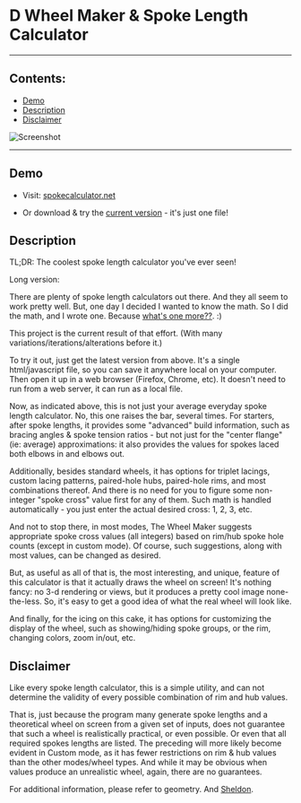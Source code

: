 # D Wheel Maker & Spoke Length Calculator



--------------------------------------------------------------------------------
## Contents:
- [Demo](#demo)
- [Description](#description)
- [Disclaimer](#disclaimer)


![Screenshot](http://spokecalculator.net/screenshots/basic_standard.png)

--------------------------------------------------------------------------------
## <a name=demo></a>Demo

- Visit: [spokecalculator.net](http://spokecalculator.net/)

- Or download & try the [current version](https://raw.githubusercontent.com/Self-Evident/The_Wheel_Maker/master/The_Wheel_Maker.html) - it's just one file!
  


## <a name=description></a>Description

TL;DR: The coolest spoke length calculator you've ever seen!


Long version:

There are plenty of spoke length calculators out there.  And they all seem to work pretty well.  But, one day I decided I wanted to know the math. So I did the math, and I wrote one. Because [what's one more??](https://xkcd.com/927/). :)

This project is the current result of that effort. (With many variations/iterations/alterations before it.)

To try it out, just get the latest version from above.  It's a single html/javascript file, so you can save it anywhere local on your computer. Then open it up in a web browser (Firefox, Chrome, etc).  It doesn't need to run from a web server, it can run as a local file. 

Now, as indicated above, this is not just your average everyday spoke length calculator.  No, this one raises the bar, several times.  For starters, after spoke lengths, it provides some "advanced" build information, such as bracing angles & spoke tension ratios - but not just for the "center flange" (ie: average) approximations: it also provides the values for spokes laced both elbows in and elbows out.

Additionally, besides standard wheels, it has options for triplet lacings, custom lacing patterns, paired-hole hubs, paired-hole rims, and most combinations thereof.  And there is no need for you to figure some non-integer "spoke cross" value first for any of them.  Such math is handled automatically - you just enter the actual desired cross: 1, 2, 3, etc.

And not to stop there, in most modes, The Wheel Maker suggests appropriate spoke cross values (all integers) based on rim/hub spoke hole counts (except in custom mode).  Of course, such suggestions, along with most values, can be changed as desired.

But, as useful as all of that is, the most interesting, and unique, feature of this calculator is that it actually draws the wheel on screen!  It's nothing fancy: no 3-d rendering or views, but it produces a pretty cool image none-the-less. So, it's easy to get a good idea of what the real wheel will look like.

And finally, for the icing on this cake, it has options for customizing the display of the wheel, such as showing/hiding spoke groups, or the rim, changing colors, zoom in/out, etc.


## <a name=disclaimer></a>Disclaimer

Like every spoke length calculator, this is a simple utility, and can not determine the validity of every possible combination of rim and hub values.

That is, just because the program many generate spoke lengths and a theoretical wheel on screen from a given set of inputs, does not guarantee that such a wheel is realistically practical, or even possible. Or even that all required spokes lengths are listed.  The preceding will more likely become evident in Custom mode, as it has fewer restrictions on rim & hub values than the other modes/wheel types.  And while it may be obvious when values produce an unrealistic wheel, again, there are no guarantees.

For additional information, please refer to geometry. And [Sheldon](https://www.sheldonbrown.com/).
